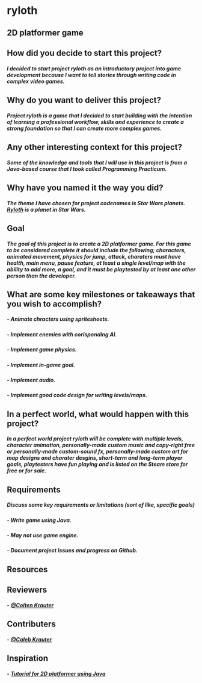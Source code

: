 # ryloth
## 2D platformer game

## **How did you decide to start this project?**
##### I decided to start project ryloth as an introductory project into game development because I want to tell stories through writing code in complex video games.

## **Why do you want to deliver this project?**
##### Project ryloth is a game that I decided to start building with the intention of learning a professional workflow, skills and experience to create a strong foundation so that I can create more complex games.

## **Any other interesting context for this project?**
##### Some of the knowledge and tools that I will use in this project is from a Java-based course that I took called Programming Practicum.

## **Why have you named it the way you did?**
##### The theme I have chosen for project codenames is Star Wars planets. [Ryloth](https://www.starwars.com/databank/ryloth) is a planet in Star Wars.

## **Goal**
##### The goal of this project is to create a 2D platformer game. For this game to be considered complete it should include the following; characters, animated movement, physics for jump, attack, charaters must have health, main menu, pause feature, at least a single level/map with the ability to add more, a goal, and it must be playtested by at least one other person than the developer.

## **What are some key milestones or takeaways that you wish to accomplish?**
##### - Animate chracters using spritesheets.
##### - Implement enemies with corisponding AI.
##### - Implement game physics.
##### - Implement in-game goal.
##### - Implement audio.
##### - Implement good code design for writing levels/maps.

## **In a perfect world, what would happen with this project?**
##### In a perfect world project ryloth will be complete with multiple levels, character animation, personally-made custom music and copy-right free or personally-made custom-sound fx, personally-made custom art for map designs and charater desgins, short-term and long-term player goals, playtesters have fun playing and is listed on the Steam store for free or for sale.

## **Requirements**
##### Discuss some key requirements or limitations (sort of like, specific goals)
##### - Write game using Java.
##### - May not use game engine.
##### - Document project issues and progress on Github.

## **Resources**
## Reviewers
##### - [@Colten Krauter](https://github.com/coltenkrauter)
## Contributers
##### - [@Caleb Krauter](https://github.com/calebkrauter)
## Inspiration
##### - [Tutorial for 2D platformer using Java](https://www.youtube.com/watch?v=6_N8QZ47toY&list=PL4rzdwizLaxYmltJQRjq18a9gsSyEQQ-0)
